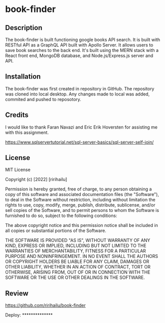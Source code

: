 # book-finder

## Description

The book-finder is built functioning google books API search. It is built with RESTful API as a GraphQL API built with Apollo Server. It allows users to save book searches to the back end.
 It's built using the MERN stack with a React front end, MongoDB database, and Node.js/Express.js server and API. 


## Installation

The book-finder was first created in repository in GitHub. The repository was cloned into local desktop. Any changes made to local was added, commited and pushed to reposotory. 


## Credits

I would like to thank Faran Navazi and Eric Erik Hoversten for assisting me with this assignment. 

https://www.sqlservertutorial.net/sql-server-basics/sql-server-self-join/


## License

MIT License

Copyright (c) [2022] [ririhailu]

Permission is hereby granted, free of charge, to any person obtaining a copy
of this software and associated documentation files (the "Software"), to deal
in the Software without restriction, including without limitation the rights
to use, copy, modify, merge, publish, distribute, sublicense, and/or sell
copies of the Software, and to permit persons to whom the Software is
furnished to do so, subject to the following conditions:

The above copyright notice and this permission notice shall be included in all
copies or substantial portions of the Software.

THE SOFTWARE IS PROVIDED "AS IS", WITHOUT WARRANTY OF ANY KIND, EXPRESS OR
IMPLIED, INCLUDING BUT NOT LIMITED TO THE WARRANTIES OF MERCHANTABILITY,
FITNESS FOR A PARTICULAR PURPOSE AND NONINFRINGEMENT. IN NO EVENT SHALL THE
AUTHORS OR COPYRIGHT HOLDERS BE LIABLE FOR ANY CLAIM, DAMAGES OR OTHER
LIABILITY, WHETHER IN AN ACTION OF CONTRACT, TORT OR OTHERWISE, ARISING FROM,
OUT OF OR IN CONNECTION WITH THE SOFTWARE OR THE USE OR OTHER DEALINGS IN THE
SOFTWARE.

## Review  

https://github.com/ririhailu/book-finder

Deploy: **************